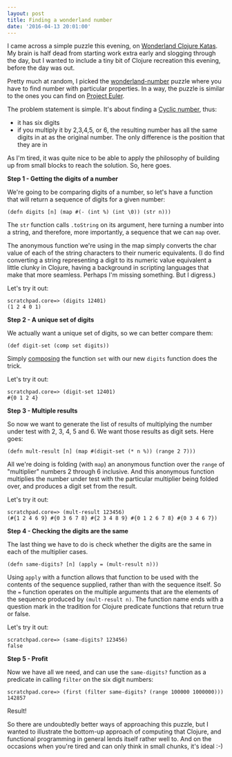 ```yaml
---
layout: post
title: Finding a wonderland number
date: '2016-04-13 20:01:00'
---
```

I came across a simple puzzle this evening, on [Wonderland Clojure Katas](https://github.com/gigasquid/wonderland-clojure-katas). My brain is half dead from starting work extra early and slogging through the day, but I wanted to include a tiny bit of Clojure recreation this evening, before the day was out.

Pretty much at random, I picked the [wonderland-number](https://github.com/gigasquid/wonderland-clojure-katas/tree/master/wonderland-number) puzzle where you have to find number with particular properties. In a way, the puzzle is similar to the ones you can find on [Project Euler](https://projecteuler.net/). 

The problem statement is simple. It's about finding a [Cyclic number](https://en.wikipedia.org/wiki/Cyclic_number), thus: 

- it has six digits
- if you multiply it by 2,3,4,5, or 6, the resulting number has all the same digits in at as the original number. The only difference is the position that they are in

As I'm tired, it was quite nice to be able to apply the philosophy of building up from small blocks to reach the solution. So, here goes.

**Step 1 - Getting the digits of a number**

We're going to be comparing digits of a number, so let's have a function that will return a sequence of digits for a given number:

```language-clojure
(defn digits [n] (map #(- (int %) (int \0)) (str n)))
```

The `str` function calls `.toString` on its argument, here turning a number into a string, and therefore, more importantly, a sequence that we can `map` over. 

The anonymous function we're using in the map simply converts the char value of each of the string characters to their numeric equivalents. (I do find converting a string representing a digit to its numeric value equivalent a little clunky in Clojure, having a background in scripting languages that make that more seamless. Perhaps I'm missing something. But I digress.)

Let's try it out:

```language-clojure
scratchpad.core=> (digits 12401)
(1 2 4 0 1)
```

**Step 2 - A unique set of digits**

We actually want a unique set of digits, so we can better compare them:

```language-clojure
(def digit-set (comp set digits))
```

Simply [composing](https://clojuredocs.org/clojure.core/comp) the function `set` with our new `digits` function does the trick. 

Let's try it out:

```language-clojure
scratchpad.core=> (digit-set 12401)
#{0 1 2 4}
```

**Step 3 - Multiple results** 

So now we want to generate the list of results of multiplying the number under test with 2, 3, 4, 5 and 6. We want those results as digit sets. Here goes:

```language-clojure
(defn mult-result [n] (map #(digit-set (* n %)) (range 2 7)))
```

All we're doing is folding (with `map`) an anonymous function over the `range` of "multiplier" numbers 2 through 6 inclusive. And this anonymous function multiplies the number under test with the particular multiplier being folded over, and produces a digit set from the result. 

Let's try it out:

```language-clojure
scratchpad.core=> (mult-result 123456)
(#{1 2 4 6 9} #{0 3 6 7 8} #{2 3 4 8 9} #{0 1 2 6 7 8} #{0 3 4 6 7})
```

**Step 4 - Checking the digits are the same**

The last thing we have to do is check whether the digits are the same in each of the multiplier cases.

```language-clojure
(defn same-digits? [n] (apply = (mult-result n)))
```

Using `apply` with a function allows that function to be used with the contents of the sequence supplied, rather than with the sequence itself. So the `=` function operates on the multiple arguments that are the elements of the sequence produced by `(mult-result n)`. The function name ends with a question mark in the tradition for Clojure predicate functions that return true or false.

Let's try it out:

```language-clojure
scratchpad.core=> (same-digits? 123456)
false
```

**Step 5 - Profit**

Now we have all we need, and can use the `same-digits?` function as a predicate in calling `filter` on the six digit numbers:

```language-clojure
scratchpad.core=> (first (filter same-digits? (range 100000 1000000)))
142857
```

Result! 

So there are undoubtedly better ways of approaching this puzzle, but I wanted to illustrate the bottom-up approach of computing that Clojure, and functional programming in general lends itself rather well to. And on the occasions when you're tired and can only think in small chunks, it's ideal :-)



